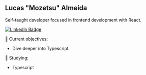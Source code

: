 ## Lucas "Mozetsu" Almeida

Self-taught developer focused in frontend development with React.

[![LinkedIn Badge](https://img.shields.io/badge/Mozetsu-424a53?style=flat-square&labelColor=424a53&logo=linkedin&logoColor=white&link=https://www.linkedin.com/in/mozetsu)](https://www.linkedin.com/in/mozetsu/)

🎯 Current objectives:

- Dive deeper into Typescript.

📖 Studying:

- Typescript
